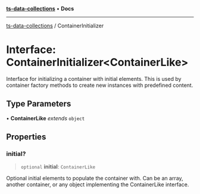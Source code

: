 [**ts-data-collections**](../README.md) • **Docs**

---

[ts-data-collections](../README.md) / ContainerInitializer

# Interface: ContainerInitializer\<ContainerLike\>

Interface for initializing a container with initial elements.
This is used by container factory methods to create new instances
with predefined content.

## Type Parameters

• **ContainerLike** _extends_ `object`

## Properties

### initial?

> `optional` **initial**: `ContainerLike`

Optional initial elements to populate the container with.
Can be an array, another container, or any object implementing
the ContainerLike interface.
